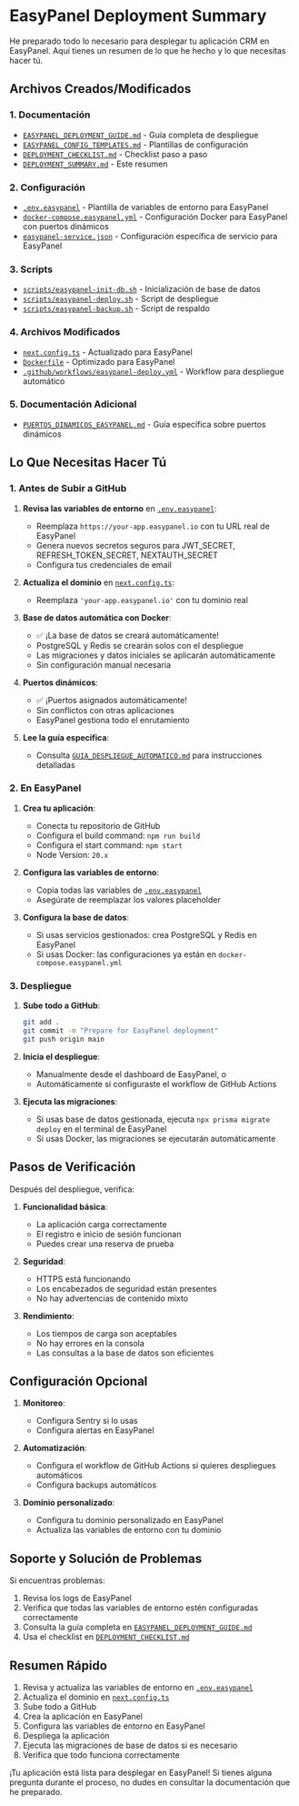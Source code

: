 # EasyPanel Deployment Summary

He preparado todo lo necesario para desplegar tu aplicación CRM en EasyPanel. Aquí tienes un resumen de lo que he hecho y lo que necesitas hacer tú.

## Archivos Creados/Modificados

### 1. Documentación
- [`EASYPANEL_DEPLOYMENT_GUIDE.md`](EASYPANEL_DEPLOYMENT_GUIDE.md) - Guía completa de despliegue
- [`EASYPANEL_CONFIG_TEMPLATES.md`](EASYPANEL_CONFIG_TEMPLATES.md) - Plantillas de configuración
- [`DEPLOYMENT_CHECKLIST.md`](DEPLOYMENT_CHECKLIST.md) - Checklist paso a paso
- [`DEPLOYMENT_SUMMARY.md`](DEPLOYMENT_SUMMARY.md) - Este resumen

### 2. Configuración
- [`.env.easypanel`](.env.easypanel) - Plantilla de variables de entorno para EasyPanel
- [`docker-compose.easypanel.yml`](docker-compose.easypanel.yml) - Configuración Docker para EasyPanel con puertos dinámicos
- [`easypanel-service.json`](easypanel-service.json) - Configuración específica de servicio para EasyPanel

### 3. Scripts
- [`scripts/easypanel-init-db.sh`](scripts/easypanel-init-db.sh) - Inicialización de base de datos
- [`scripts/easypanel-deploy.sh`](scripts/easypanel-deploy.sh) - Script de despliegue
- [`scripts/easypanel-backup.sh`](scripts/easypanel-backup.sh) - Script de respaldo

### 4. Archivos Modificados
- [`next.config.ts`](next.config.ts) - Actualizado para EasyPanel
- [`Dockerfile`](Dockerfile) - Optimizado para EasyPanel
- [`.github/workflows/easypanel-deploy.yml`](.github/workflows/easypanel-deploy.yml) - Workflow para despliegue automático

### 5. Documentación Adicional
- [`PUERTOS_DINAMICOS_EASYPANEL.md`](PUERTOS_DINAMICOS_EASYPANEL.md) - Guía específica sobre puertos dinámicos

## Lo Que Necesitas Hacer Tú

### 1. Antes de Subir a GitHub

1. **Revisa las variables de entorno** en [`.env.easypanel`](.env.easypanel):
   - Reemplaza `https://your-app.easypanel.io` con tu URL real de EasyPanel
   - Genera nuevos secretos seguros para JWT_SECRET, REFRESH_TOKEN_SECRET, NEXTAUTH_SECRET
   - Configura tus credenciales de email

2. **Actualiza el dominio** en [`next.config.ts`](next.config.ts):
   - Reemplaza `'your-app.easypanel.io'` con tu dominio real

3. **Base de datos automática con Docker**:
   - ✅ ¡La base de datos se creará automáticamente!
   - PostgreSQL y Redis se crearán solos con el despliegue
   - Las migraciones y datos iniciales se aplicarán automáticamente
   - Sin configuración manual necesaria

4. **Puertos dinámicos**:
   - ✅ ¡Puertos asignados automáticamente!
   - Sin conflictos con otras aplicaciones
   - EasyPanel gestiona todo el enrutamiento

5. **Lee la guía específica**:
   - Consulta [`GUIA_DESPLIEGUE_AUTOMATICO.md`](GUIA_DESPLIEGUE_AUTOMATICO.md) para instrucciones detalladas

### 2. En EasyPanel

1. **Crea tu aplicación**:
   - Conecta tu repositorio de GitHub
   - Configura el build command: `npm run build`
   - Configura el start command: `npm start`
   - Node Version: `20.x`

2. **Configura las variables de entorno**:
   - Copia todas las variables de [`.env.easypanel`](.env.easypanel)
   - Asegúrate de reemplazar los valores placeholder

3. **Configura la base de datos**:
   - Si usas servicios gestionados: crea PostgreSQL y Redis en EasyPanel
   - Si usas Docker: las configuraciones ya están en `docker-compose.easypanel.yml`

### 3. Despliegue

1. **Sube todo a GitHub**:
   ```bash
   git add .
   git commit -m "Prepare for EasyPanel deployment"
   git push origin main
   ```

2. **Inicia el despliegue**:
   - Manualmente desde el dashboard de EasyPanel, o
   - Automáticamente si configuraste el workflow de GitHub Actions

3. **Ejecuta las migraciones**:
   - Si usas base de datos gestionada, ejecuta `npx prisma migrate deploy` en el terminal de EasyPanel
   - Si usas Docker, las migraciones se ejecutarán automáticamente

## Pasos de Verificación

Después del despliegue, verifica:

1. **Funcionalidad básica**:
   - La aplicación carga correctamente
   - El registro e inicio de sesión funcionan
   - Puedes crear una reserva de prueba

2. **Seguridad**:
   - HTTPS está funcionando
   - Los encabezados de seguridad están presentes
   - No hay advertencias de contenido mixto

3. **Rendimiento**:
   - Los tiempos de carga son aceptables
   - No hay errores en la consola
   - Las consultas a la base de datos son eficientes

## Configuración Opcional

1. **Monitoreo**:
   - Configura Sentry si lo usas
   - Configura alertas en EasyPanel

2. **Automatización**:
   - Configura el workflow de GitHub Actions si quieres despliegues automáticos
   - Configura backups automáticos

3. **Dominio personalizado**:
   - Configura tu dominio personalizado en EasyPanel
   - Actualiza las variables de entorno con tu dominio

## Soporte y Solución de Problemas

Si encuentras problemas:

1. Revisa los logs de EasyPanel
2. Verifica que todas las variables de entorno estén configuradas correctamente
3. Consulta la guía completa en [`EASYPANEL_DEPLOYMENT_GUIDE.md`](EASYPANEL_DEPLOYMENT_GUIDE.md)
4. Usa el checklist en [`DEPLOYMENT_CHECKLIST.md`](DEPLOYMENT_CHECKLIST.md)

## Resumen Rápido

1. Revisa y actualiza las variables de entorno en [`.env.easypanel`](.env.easypanel)
2. Actualiza el dominio en [`next.config.ts`](next.config.ts)
3. Sube todo a GitHub
4. Crea la aplicación en EasyPanel
5. Configura las variables de entorno en EasyPanel
6. Despliega la aplicación
7. Ejecuta las migraciones de base de datos si es necesario
8. Verifica que todo funciona correctamente

¡Tu aplicación está lista para desplegar en EasyPanel! Si tienes alguna pregunta durante el proceso, no dudes en consultar la documentación que he preparado.
